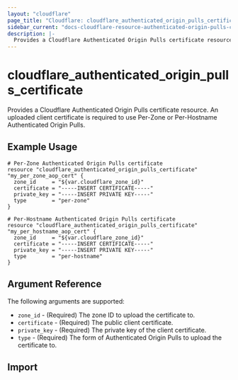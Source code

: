 ```yaml
---
layout: "cloudflare"
page_title: "Cloudflare: cloudflare_authenticated_origin_pulls_certificate"
sidebar_current: "docs-cloudflare-resource-authenticated-origin-pulls-certificate"
description: |-
  Provides a Cloudflare Authenticated Origin Pulls certificate resource.
---
```


# cloudflare_authenticated_origin_pulls_certificate

Provides a Cloudflare Authenticated Origin Pulls certificate resource. An uploaded client certificate is required to use Per-Zone or Per-Hostname Authenticated Origin Pulls.

## Example Usage

```hcl
# Per-Zone Authenticated Origin Pulls certificate
resource "cloudflare_authenticated_origin_pulls_certificate" "my_per_zone_aop_cert" {
  zone_id     = "${var.cloudflare_zone_id}"
  certificate = "-----INSERT CERTIFICATE-----"
  private_key = "-----INSERT PRIVATE KEY-----"
  type        = "per-zone"
}

# Per-Hostname Authenticated Origin Pulls certificate
resource "cloudflare_authenticated_origin_pulls_certificate" "my_per_hostname_aop_cert" {
  zone_id     = "${var.cloudflare_zone_id}"
  certificate = "-----INSERT CERTIFICATE-----"
  private_key = "-----INSERT PRIVATE KEY-----"
  type        = "per-hostname"
}
```

## Argument Reference

The following arguments are supported:

- `zone_id` - (Required) The zone ID to upload the certificate to.
- `certificate` - (Required) The public client certificate.
- `private_key` - (Required) The private key of the client certificate.
- `type` - (Required) The form of Authenticated Origin Pulls to upload the certificate to.

## Import
